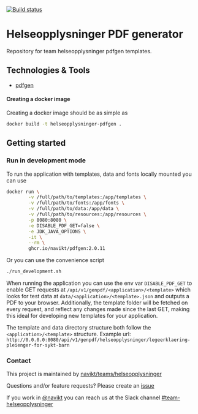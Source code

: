 [![Build status](https://github.com/navikt/helseopplysninger-pdfgen/workflows/Build,%20push%20and%20deploy/badge.svg)](https://github.com/navikt/helseopplysninger-pdfgen/workflows/Build,%20push%20and%20deploy/badge.svg)
# Helseopplysninger PDF generator
Repository for team helseopplysninger pdfgen templates.

## Technologies & Tools

* [pdfgen](https://github.com/navikt/pdfgen)

#### Creating a docker image
Creating a docker image should be as simple as
```bash
docker build -t helseopplysninger-pdfgen .
```

## Getting started
### Run in development mode
To run the application with templates, data and fonts locally mounted you can use
```bash
docker run \
        -v /full/path/to/templates:/app/templates \
        -v /full/path/to/fonts:/app/fonts \
        -v /full/path/to/data:/app/data \
        -v /full/path/to/resources:/app/resources \
        -p 8080:8080 \
        -e DISABLE_PDF_GET=false \
        -e JDK_JAVA_OPTIONS \
        -it \
        --rm \
        ghcr.io/navikt/pdfgen:2.0.11
```

Or you can use the convenience script
```bash
./run_development.sh
```

When running the application you can use the env var `DISABLE_PDF_GET` to enable GET requests at
`/api/v1/genpdf/<application>/<template>` which looks for test data at `data/<application>/<template>.json` and outputs
a PDF to your browser. Additionally, the template folder will be fetched on every request, and reflect any changes made
since the last GET, making this ideal for developing new templates for your application.

The template and data directory structure both follow the `<application>/<template>` structure.
Example url: `http://0.0.0.0:8080/api/v1/genpdf/helseopplysninger/legeerklaering-pleienger-for-sykt-barn`

### Contact

This project is maintained by [navikt/teams/helseopplysninger](CODEOWNERS)

Questions and/or feature requests? Please create an [issue](https://github.com/navikt/helseopplysninger-pdfgen/issues)

If you work in [@navikt](https://github.com/navikt) you can reach us at the Slack
channel [#team-helseopplysninger](https://nav-it.slack.com/archives/C01AQTAU3CH)